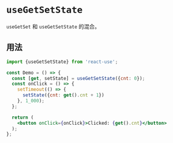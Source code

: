 # `useGetSetState`

`useGetSet` 和 `useGetSetState` 的混合。


## 用法

```jsx
import {useGetSetState} from 'react-use';

const Demo = () => {
  const [get, setState] = useGetSetState({cnt: 0});
  const onClick = () => {
    setTimeout(() => {
      setState({cnt: get().cnt + 1})
    }, 1_000);
  };

  return (
    <button onClick={onClick}>Clicked: {get().cnt}</button>
  );
};
```
